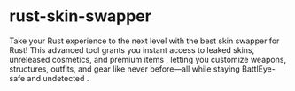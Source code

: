 # rust-skin-swapper
Take your Rust experience to the next level with the best skin swapper for Rust! This advanced tool grants you instant access to leaked skins, unreleased cosmetics, and premium items , letting you customize weapons, structures, outfits, and gear like never before—all while staying BattlEye-safe and undetected .
